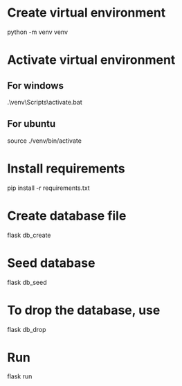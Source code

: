 # Create virtual environment
python -m venv venv

# Activate virtual environment
## For windows
.\venv\Scripts\activate.bat

## For ubuntu
source ./venv/bin/activate

# Install requirements
pip install -r requirements.txt

# Create database file
flask db_create

# Seed database
flask db_seed

# To drop the database, use 
flask db_drop

# Run
flask run
